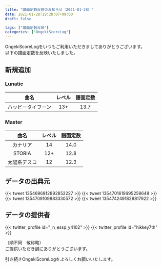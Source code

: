 ```yaml
---
title: "譜面定数反映のお知らせ（2021-01-28）"
date: 2021-01-28T19:28:07+09:00
draft: false

tags: ["譜面定数反映"]
categories: ["OngekiScoreLog"]
---
```


OngekiScoreLogをいつもご利用いただきましてありがとうございます。  
以下の譜面定数を反映いたしました。

<!--more-->

## 新規追加

### Lunatic

| 曲名 | レベル | 譜面定数 |
|:-:|:-:|:-:|
| ハッピータイフーン | 13+ | 13.7 |

### Master

| 曲名 | レベル | 譜面定数 |
|:-:|:-:|:-:|
| カナリア | 14 | 14.0 |
| STORIA | 12+ | 12.8 |
| 太陽系デスコ | 12 | 12.3 |

<!-- ### Expert

| 曲名 | レベル | 譜面定数 |
|:-:|:-:|:-:| -->

## データの出典元

{{< tweet 1354696812892852227 >}}
{{< tweet 1354701619695259648 >}}
{{< tweet 1354709109883330572 >}}
{{< tweet 1354742491828817922 >}}

## データの提供者

{{< twitter_profile id="_n_essp_y4102" >}}
{{< twitter_profile id="hikkey7th" >}}

（順不同　敬称略）  
ご提供いただき誠にありがとうございます。

引き続きOngekiScoreLogをよろしくお願いいたします。
